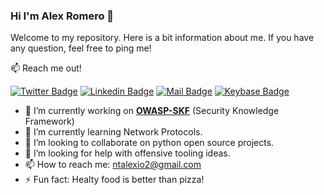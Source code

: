 ### Hi I'm Alex Romero 👋

Welcome to my repository. Here is a bit information about me. If you have any question, feel free to ping me!

:mailbox: Reach me out!

[![Twitter Badge](https://img.shields.io/badge/-@NtAlexio2-1ca0f1?style=flat&labelColor=1ca0f1&logo=twitter&logoColor=white&link=https://twitter.com/NtAlexio2)](https://twitter.com/NtAlexio2) [![Linkedin Badge](https://img.shields.io/badge/-alex-0e76a8?style=flat&labelColor=0e76a8&logo=linkedin&logoColor=white)](https://www.linkedin.com/in/nt-alex-romero/) [![Mail Badge](https://img.shields.io/badge/-ntalexio2-c0392b?style=flat&labelColor=c0392b&logo=gmail&logoColor=white)](mailto:ntalexio2@gmail.com) [![Keybase Badge](https://img.shields.io/keybase/pgp/ntalexio2?style=flat&logo=keybase&logoColor=white&link=https://keybase.io/ntalexio2)](https://keybase.io/ntalexio2) 

- 🔭 I’m currently working on [**OWASP-SKF**](https://owasp.org/www-project-security-knowledge-framework/) (Security Knowledge Framework)
- 🌱 I’m currently learning Network Protocols.
- 👯 I’m looking to collaborate on python open source projects.
- 🤔 I’m looking for help with offensive tooling ideas.
- 📫 How to reach me: ntalexio2@gmail.com
- ⚡ Fun fact: Healty food is better than pizza!
